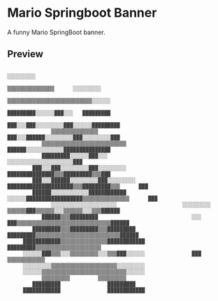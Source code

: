 # Mario Springboot Banner
A funny Mario SpringBoot banner.

## Preview

                                                                                                   ░░░░░░░░░
                                                                              ▒▒▒▒▒▒▒▒▒▒▒▒▒▒▒      ░░░░░░░░░
                                                                           ▒▒▒▒▒▒▒▒▒▒▒▒▒▒▒▒▒▒▒▒▒▒▒▒▒▒▒░░░░░░
                                                                           ▓▓▓▓▓▓▓▓▓░░░░░░▓▓▓░░░   ▓▓▓▓▓▓▓▓▓
                                                                        ▓▓▓░░░▓▓▓░░░░░░░░░▓▓▓░░░░░░▓▓▓▓▓▓▓▓▓
                  ▒▒▒▒▒▒▒▒▒▒▒▒▒▒▒                                       ▓▓▓░░░▓▓▓▓▓▓░░░░░░░░░▓▓▓░░░░░░░░░▓▓▓
               ▒▒▒▒▒▒▒▒▒▒▒▒▒▒▒▒▒▒▒▒▒▒▒▒▒▒▒                              ▓▓▓▓▓▓░░░░░░░░░░░░▓▓▓▓▓▓▓▓▓▓▓▓▓▓▓
               ▓▓▓▓▓▓▓▓▓░░░░░░▓▓▓░░░                                          ░░░░░░░░░░░░░░░░░░░░░▓▓▓
            ▓▓▓░░░▓▓▓░░░░░░░░░▓▓▓░░░░░░░░░                        ▓▓▓▓▓▓▓▓▓▓▓▓▓▓▓▒▒▒▓▓▓▓▓▓▓▓▓▒▒▒▓▓▓
            ▓▓▓░░░▓▓▓▓▓▓░░░░░░░░░▓▓▓░░░░░░░░░                  ▓▓▓▓▓▓▓▓▓▓▓▓▓▓▓▓▓▓▓▓▓▒▒▒▓▓▓▓▓▓▓▓▓▒▒▒      ▓▓▓
            ▓▓▓▓▓▓░░░░░░░░░░░░▓▓▓▓▓▓▓▓▓▓▓▓                  ░░░░░░▓▓▓▓▓▓▓▓▓▓▓▓▓▓▓▓▓▓▒▒▒▒▒▒▒▒▒▒▒▒▒▒▒      ▓▓▓
                  ░░░░░░░░░░░░░░░░░░░░░                     ░░░░░░░░░   ▒▒▒▒▒▒▓▓▓▒▒▒▒▒▒░░░▒▒▒▒▒▒░░░▒▒▒▓▓▓▓▓▓
               ▓▓▓▓▓▓▒▒▒▓▓▓▓▓▓▓▓▓                              ░░░   ▓▓▓▒▒▒▒▒▒▒▒▒▒▒▒▒▒▒▒▒▒▒▒▒▒▒▒▒▒▒▒▒▒▓▓▓▓▓▓
            ▓▓▓▓▓▓▓▓▓▒▒▒▓▓▓▓▓▓▓▓▓▒▒▒▓▓▓▓▓▓▓▓▓                     ▓▓▓▓▓▓▓▓▓▒▒▒▒▒▒▒▒▒▒▒▒▒▒▒▒▒▒▒▒▒▒▒▒▒▒▒▓▓▓▓▓▓
         ▓▓▓▓▓▓▓▓▓▓▓▓▒▒▒▒▒▒▒▒▒▒▒▒▒▒▒▓▓▓▓▓▓▓▓▓▓▓▓               ▓▓▓▓▓▓▓▓▓▒▒▒▒▒▒▒▒▒▒▒▒▒▒▒▒▒▒▒▒▒
         ░░░░░░▓▓▓▒▒▒░░░▒▒▒▒▒▒▒▒▒░░░▒▒▒▓▓▓░░░░░░               ▓▓▓      ▒▒▒▒▒▒▒▒▒▒▒▒
         ░░░░░░░░░▒▒▒▒▒▒▒▒▒▒▒▒▒▒▒▒▒▒▒▒▒░░░░░░░░░
         ░░░░░░▒▒▒▒▒▒▒▒▒▒▒▒▒▒▒▒▒▒▒▒▒▒▒▒▒▒▒░░░░░░
               ▒▒▒▒▒▒▒▒▒         ▒▒▒▒▒▒▒▒▒
            ▓▓▓▓▓▓▓▓▓               ▓▓▓▓▓▓▓▓▓
         ▓▓▓▓▓▓▓▓▓▓▓▓               ▓▓▓▓▓▓▓▓▓▓▓▓
